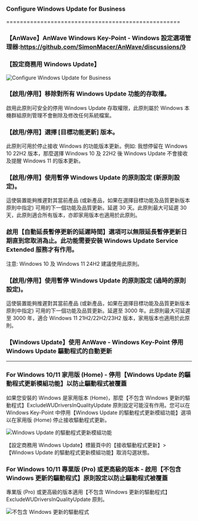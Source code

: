 ### Configure Windows Update for Business
===================================================

### 【AnWave】AnWave Windows Key-Point - Windows 設定選項管理器:https://github.com/SimonMacer/AnWave/discussions/9

### 【設定商務用 Windows Update】
![Configure Windows Update for Business](https://i.imgur.com/vvFMBti.png "Configure Windows Update for Business")

### 【啟用/停用】移除對所有 Windows Update 功能的存取權。
啟用此原則可安全的停用 Windows Update 存取權限，此原則屬於 Windows 本機群組原則管理不會刪除及修改任何系統檔案。
### 【啟用/停用】選擇 [目標功能更新] 版本。
此原則可用於停止接收 Windows 的功能版本更新。例如: 我想停留在 Windows 10 22H2 版本，那麼選擇 Windows 10 及 22H2 後 Windows Update 不會接收及提醒 Windows 11 的版本更新。
### 【啟用/停用】使用暫停 Windows Update 的原則設定 (新原則設定)。
這使裝置能夠推遲對其當前產品 (或新產品，如果在選擇目標功能及品質更新版本原則中指定) 可用的下一個功能及品質更新。延遲 30 天。此原則最大可延遲 30 天，此原則適合所有版本，亦即家用版本也適用於此原則。
### 啟用【自動延長暫停更新的延遲時間】選項可以無限延長暫停更新日期直到您取消為止。此功能需要安裝 Windows Update Service Extended 服務才有作用。
注意: Windows 10 及 Windows 11 24H2 建議使用此原則。
### 【啟用/停用】使用暫停 Windows Update 的原則設定 (過時的原則設定)。
這使裝置能夠推遲對其當前產品 (或新產品，如果在選擇目標功能及品質更新版本原則中指定) 可用的下一個功能及品質更新。延遲至 3000 年。此原則最大可延遲至 3000 年，適合 Windows 11 21H2/22H2/23H2 版本，家用版本也適用於此原則。

### 【Windows Update】使用 AnWave - Windows Key-Point 停用 Windows Update 驅動程式的自動更新
--------

### For Windows 10/11 家用版 (Home) - 停用【Windows Update 的驅動程式更新模組功能】以防止驅動程式被覆蓋
如果您安裝的 Windows 是家用版本 (Home)，那麼【不包含 Windows 更新的驅動程式】ExcludeWUDriversInQualityUpdate 原則設定可能沒有作用。您可以在 Windows Key-Point 中停用【Windows Update 的驅動程式更新模組功能】選項以在家用版 (Home) 停止接收驅動程式更新。

![Windows Update 的驅動程式更新模組功能](https://i.imgur.com/ThPTmBL.png "Windows Update 的驅動程式更新模組功能")

【設定商務用 Windows Update】標籤頁中的【接收驅動程式更新】>【Windows Update 的驅動程式更新模組功能】取消勾選狀態。

### For Windows 10/11 專業版 (Pro) 或更高級的版本 - 啟用【不包含 Windows 更新的驅動程式】原則設定以防止驅動程式被覆蓋
專業版 (Pro) 或更高級的版本適用【不包含 Windows 更新的驅動程式】ExcludeWUDriversInQualityUpdate 原則。

![不包含 Windows 更新的驅動程式](https://i.imgur.com/og5OFtt.png "不包含 Windows 更新的驅動程式")
